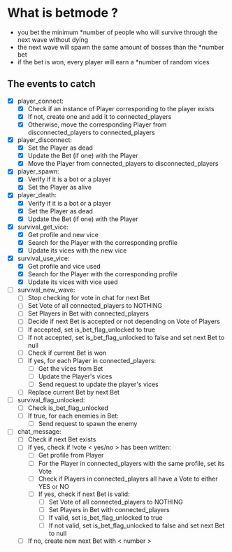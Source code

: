 ﻿# What is betmode ?
- you bet the minimum \*number of people who will survive through the next wave without dying
- the next wave will spawn the same amount of bosses than the \*number bet
- if the bet is won, every player will earn a \*number of random vices

## The events to catch
- [x] player_connect:
	- [x] Check if an instance of Player corresponding to the player exists
	- [x] If not, create one and add it to connected_players
	- [x] Otherwise, move the corresponding Player from disconnected_players to connected_players
- [x] player_disconnect:
	- [x] Set the Player as dead
	- [x] Update the Bet (if one) with the Player
	- [x] Move the Player from connected_players to disconnected_players
- [x] player_spawn:
	- [x] Verify if it is a bot or a player
	- [x] Set the Player as alive
- [x] player_death:
	- [x] Verify if it is a bot or a player
	- [x] Set the Player as dead
	- [x] Update the Bet (if one) with the Player
- [x] survival_get_vice:
	- [x] Get profile and new vice
	- [x] Search for the Player with the corresponding profile
	- [x] Update its vices with the new vice
- [x] survival_use_vice:
	- [x] Get profile and vice used
    - [x] Search for the Player with the corresponding profile
    - [x] Update its vices with vice used
- [ ] survival_new_wave:
	- [ ] Stop checking for vote in chat for next Bet
    - [ ] Set Vote of all connected_players to NOTHING
    - [ ] Set Players in Bet with connected_players
    - [ ] Decide if next Bet is accepted or not depending on Vote of Players
	- [ ] If accepted, set is_bet_flag_unlocked to true
    - [ ] If not accepted, set is_bet_flag_unlocked to false and set next Bet to null
	- [ ] Check if current Bet is won
    - [ ] If yes, for each Player in connected_players:
    	- [ ] Get the vices from Bet
		- [ ] Update the Player's vices
        - [ ] Send request to update the player's vices
	- [ ] Replace current Bet by next Bet
- [ ] survival_flag_unlocked:
	- [ ] Check is_bet_flag_unlocked
    - [ ] If true, for each enemies in Bet:
    	- [ ] Send request to spawn the enemy
- [ ] chat_message:
	- [ ] Check if next Bet exists
    - [ ] If yes, check if !vote < yes/no > has been written:
    	- [ ] Get profile from Player
        - [ ] For the Player in connected_players with the same profile, set its Vote
        - [ ] Check if Players in connected_players all have a Vote to either YES or NO
        - [ ] If yes, check if next Bet is valid:
        	- [ ] Set Vote of all connected_players to NOTHING
			- [ ] Set Players in Bet with connected_players
            - [ ] If valid, set is_bet_flag_unlocked to true
            - [ ] If not valid, set is_bet_flag_unlocked to false and set next Bet to null
	- [ ] If no, create new next Bet with < number >